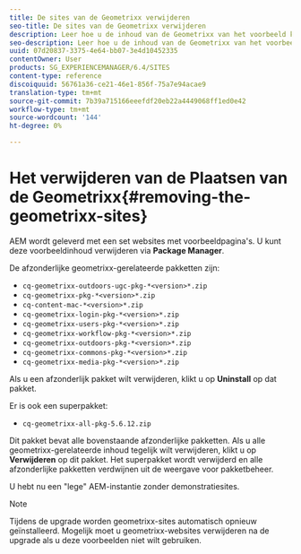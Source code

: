 ```yaml
---
title: De sites van de Geometrixx verwijderen
seo-title: De sites van de Geometrixx verwijderen
description: Leer hoe u de inhoud van de Geometrixx van het voorbeeld kunt verwijderen.
seo-description: Leer hoe u de inhoud van de Geometrixx van het voorbeeld kunt verwijderen.
uuid: 07d20837-3375-4e64-bb07-3e4d10452335
contentOwner: User
products: SG_EXPERIENCEMANAGER/6.4/SITES
content-type: reference
discoiquuid: 56761a36-ce21-46e1-856f-75a7e94acae9
translation-type: tm+mt
source-git-commit: 7b39a715166eeefdf20eb22a4449068ff1ed0e42
workflow-type: tm+mt
source-wordcount: '144'
ht-degree: 0%

---
```



# Het verwijderen van de Plaatsen van de Geometrixx{#removing-the-geometrixx-sites}

AEM wordt geleverd met een set websites met voorbeeldpagina&#39;s. U kunt deze voorbeeldinhoud verwijderen via **Package Manager**.

De afzonderlijke geometrixx-gerelateerde pakketten zijn:

* `cq-geometrixx-outdoors-ugc-pkg-*<version>*.zip`
* `cq-geometrixx-pkg-*<version>*.zip`
* `cq-content-mac-*<version>*.zip`
* `cq-geometrixx-login-pkg-*<version>*.zip`
* `cq-geometrixx-users-pkg-*<version>*.zip`
* `cq-geometrixx-workflow-pkg-*<version>*.zip`
* `cq-geometrixx-outdoors-pkg-*<version>*.zip`
* `cq-geometrixx-commons-pkg-*<version>*.zip`
* `cq-geometrixx-media-pkg-*<version>*.zip`

Als u een afzonderlijk pakket wilt verwijderen, klikt u op **Uninstall** op dat pakket.

Er is ook een superpakket:

* `cq-geometrixx-all-pkg-5.6.12.zip`

Dit pakket bevat alle bovenstaande afzonderlijke pakketten. Als u alle geometrixx-gerelateerde inhoud tegelijk wilt verwijderen, klikt u op **Verwijderen** op dit pakket. Het superpakket wordt verwijderd en alle afzonderlijke pakketten verdwijnen uit de weergave voor pakketbeheer.

U hebt nu een &quot;lege&quot; AEM-instantie zonder demonstratiesites.

>[!NOTE]
>
>Tijdens de upgrade worden geometrixx-sites automatisch opnieuw geïnstalleerd. Mogelijk moet u geometrixx-websites verwijderen na de upgrade als u deze voorbeelden niet wilt gebruiken.

